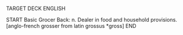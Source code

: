 TARGET DECK
ENGLISH

START
Basic
Grocer
Back: n. Dealer in food and household provisions. [anglo-french grosser from latin grossus *gross]
END
